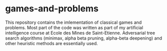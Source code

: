# games-and-problems
This repository contains the imlementation of classical games and problems. Most part of the code was written as part of my artificial intelligence course at Ecole des Mines de Saint-Etienne. Adversarial tree search algorithms (minimax, alpha beta pruning, alpha-beta deepening) and other heuristic methods are essentially used.
